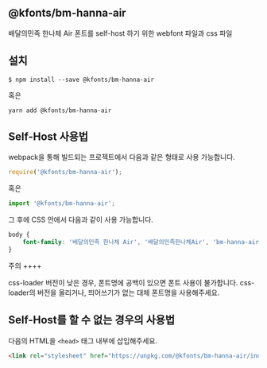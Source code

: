 
@kfonts/bm-hanna-air
---------------------

배달의민족 한나체 Air 폰트를 self-host 하기 위한 webfont 파일과 css 파일

설치
----

```
$ npm install --save @kfonts/bm-hanna-air
```

혹은

```
yarn add @kfonts/bm-hanna-air
```

Self-Host 사용법
---------------

webpack을 통해 빌드되는 프로젝트에서 다음과 같은 형태로 사용 가능합니다.

```js
require('@kfonts/bm-hanna-air');
```

혹은

```js
import '@kfonts/bm-hanna-air';
```

그 후에 CSS 안에서 다음과 같이 사용 가능합니다.

```css
body {
    font-family: '배달의민족 한나체 Air', '배달의민족한나체Air', 'bm-hanna-air';
}
```

주의
++++

css-loader 버전이 낮은 경우, 폰트명에 공백이 있으면 폰트 사용이 불가합니다.
css-loader의 버전을 올리거나, 띄어쓰기가 없는 대체 폰트명을 사용해주세요.

Self-Host를 할 수 없는 경우의 사용법
--------------------------------

다음의 HTML을 `<head>` 태그 내부에 삽입해주세요.

```html
<link rel="stylesheet" href="https://unpkg.com/@kfonts/bm-hanna-air/index.css" />
```

